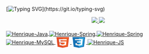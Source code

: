 [![Typing SVG](https://readme-typing-svg.herokuapp.com?font=Fira+Code&weight=500&size=24&pause=1000&color=8250DF&width=1200&lines=Ol%C3%A1!+Me+chamo+Henrique+Sato%2C+;aqui+est%C3%A3o+alguns+projetos+que+realizei+durante+minha+trajet%C3%B3ria.)](https://git.io/typing-svg)

<div align="center">
  <a href="https://github.com/hsato03">
  <img height="180em" src="https://github-readme-stats.vercel.app/api?username=hsato03&show_icons=true&theme=aura&include_all_commits=true&count_private=true"/>
  <img height="180em" src="https://github-readme-stats.vercel.app/api/top-langs/?username=hsato03&layout=compact&langs_count=7&theme=aura"/>
</div>

<div style="display: inline_block"><br>
  <img align="center" alt="Henrique-Java" height="30" width="40" src="https://cdn.jsdelivr.net/gh/devicons/devicon/icons/java/java-original.svg">
  <img align="center" alt="Henrique-Spring" height="30" width="40" src="https://cdn.jsdelivr.net/gh/devicons/devicon/icons/spring/spring-original.svg">
  <img align="center" alt="Henrique-Spring" height="30" width="40" src="https://cdn.jsdelivr.net/gh/devicons/devicon/icons/tomcat/tomcat-original.svg" />
  <img align="center" alt="Henrique-MySQL" height="30" width="40" src="https://cdn.jsdelivr.net/gh/devicons/devicon/icons/mysql/mysql-original.svg">
  <img align="center" alt="Henrique-HTML" height="30" width="40" src="https://raw.githubusercontent.com/devicons/devicon/master/icons/html5/html5-original.svg">
  <img align="center" alt="Henrique-CSS" height="30" width="40" src="https://raw.githubusercontent.com/devicons/devicon/master/icons/css3/css3-original.svg">
  <img align="center" alt="Henrique-JS" height="30" width="40" src="https://cdn.jsdelivr.net/gh/devicons/devicon/icons/javascript/javascript-original.svg">
</div>
